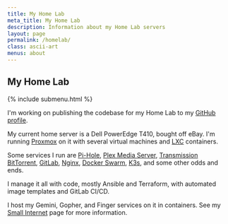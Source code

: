 ```yaml
---
title: My Home Lab
meta_title: My Home Lab
description: Information about my Home Lab servers
layout: page
permalink: /homelab/
class: ascii-art
menus: about
---
```

## My Home Lab

{% include submenu.html %}

I'm working on publishing the codebase for my Home Lab to my
[GitHub profile](https://github.com/joshbeard?tab=repositories&q=homelab&type=&language=&sort=).

My current home server is a Dell PowerEdge T410, bought off eBay.
I'm running [Proxmox](https://www.proxmox.com/en/) on it with several virtual
machines and [LXC](https://en.wikipedia.org/wiki/LXC)
containers.

Some services I run are [Pi-Hole](https://pi-hole.net/), [Plex Media Server](https://www.plex.tv/),
[Transmission BitTorrent](https://transmissionbt.com/),
[GitLab](https://about.gitlab.com/),
[Nginx](https://nginx.org/),
[Docker Swarm](https://docs.docker.com/engine/swarm/),
[K3s](https://k3s.io/),
and some other odds and ends.

I manage it all with code, mostly Ansible and Terraform, with automated image
templates and GitLab CI/CD.

I host my Gemini, Gopher, and Finger services on it in containers. See my
[Small Internet](/site/small.html) page for more information.

